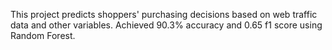 This project predicts shoppers' purchasing decisions based on web traffic data and other variables.
Achieved 90.3% accuracy and 0.65 f1 score using Random Forest.
